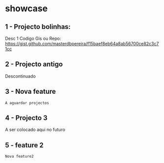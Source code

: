 # showcase

## 1 - Projecto bolinhas:
  Desc 1
  Codigo Gis ou Repo:
  https://gist.github.com/masterdbpereira/f15baef8eb64a8ab56700ce82c3c71cc
  

## 2 - Projecto antigo
  Descontinuado

## 3 - Nova feature
	A aguardar projectos

## 4 - Projecto 3
  A ser colocado aqui no futuro

## 5 - feature 2
	Nova feature2